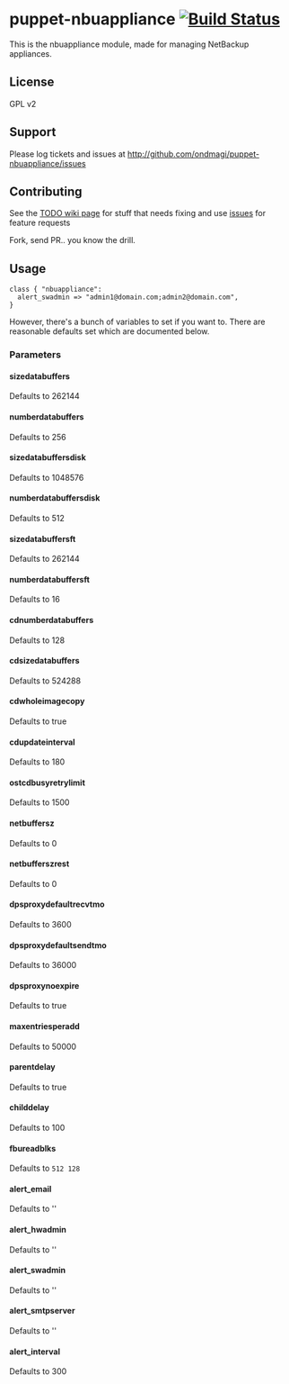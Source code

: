 puppet-nbuappliance [![Build Status](https://travis-ci.org/ondmagi/puppet-nbuappliance.svg?branch=master)](https://travis-ci.org/ondmagi/puppet-nbuappliance)
============

This is the nbuappliance module, made for managing NetBackup appliances.

License
-------

GPL v2

Support
-------

Please log tickets and issues at http://github.com/ondmagi/puppet-nbuappliance/issues

Contributing
-------

See the [TODO wiki page](https://github.com/ondmagi/puppet-nbuappliance/wiki/TODO) for stuff that needs fixing and use [issues](http://github.com/ondmagi/puppet-nbuappliance/issues) for feature requests

Fork, send PR.. you know the drill.

Usage
-------

```
class { "nbuappliance":
  alert_swadmin => "admin1@domain.com;admin2@domain.com",
}
```

However, there's a bunch of variables to set if you want to. There are reasonable defaults set which are documented below.

### Parameters

#### sizedatabuffers
Defaults to 262144

#### numberdatabuffers
Defaults to 256

#### sizedatabuffersdisk
Defaults to 1048576

#### numberdatabuffersdisk
Defaults to 512

#### sizedatabuffersft
Defaults to 262144

#### numberdatabuffersft
Defaults to 16

#### cdnumberdatabuffers
Defaults to 128

#### cdsizedatabuffers
Defaults to 524288

#### cdwholeimagecopy
Defaults to true

#### cdupdateinterval
Defaults to 180

#### ostcdbusyretrylimit
Defaults to 1500

#### netbuffersz
Defaults to 0

#### netbufferszrest
Defaults to 0

#### dpsproxydefaultrecvtmo
Defaults to 3600

#### dpsproxydefaultsendtmo
Defaults to 36000

#### dpsproxynoexpire
Defaults to true

#### maxentriesperadd
Defaults to 50000

#### parentdelay
Defaults to true

#### childdelay
Defaults to 100

#### fbureadblks
Defaults to `512 128`

#### alert_email
Defaults to ''

#### alert_hwadmin
Defaults to ''

#### alert_swadmin
Defaults to ''

#### alert_smtpserver
Defaults to ''

#### alert_interval
Defaults to 300
